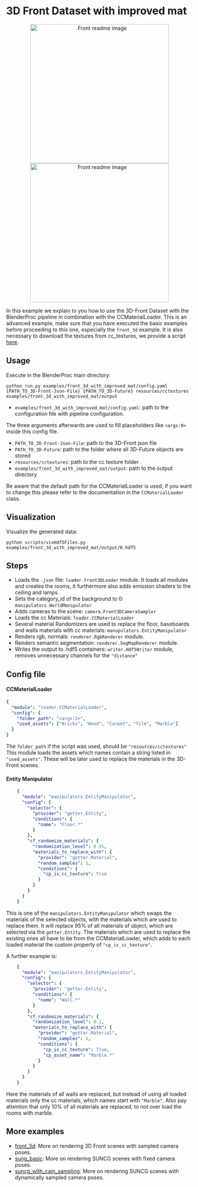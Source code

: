 # 3D Front Dataset with improved mat 

<p align="center">
<img src="rendering_0.png" alt="Front readme image" width=375>
<img src="rendering_1.png" alt="Front readme image" width=375>
</p>

In this example we explain to you how to use the 3D-Front Dataset with the BlenderProc pipeline in combination with the CCMaterialLoader.
This is an advanced example, make sure that you have executed the basic examples before proceeding to this one, especially the `front_3d` example.
It is also necessary to download the textures from cc_textures, we provide a script [here](../../scripts/download_cc_textures.py).

## Usage

Execute in the BlenderProc main directory:

```
python run.py examples/front_3d_with_improved_mat/config.yaml {PATH_TO_3D-Front-Json-File} {PATH_TO_3D-Future} resources/cctextures examples/front_3d_with_improved_mat/output  
```

* `examples/front_3d_with_improved_mat/config.yaml`: path to the configuration file with pipeline configuration.

The three arguments afterwards are used to fill placeholders like `<args:0>` inside this config file.
* `PATH_TO_3D-Front-Json-File`: path to the 3D-Front json file 
* `PATH_TO_3D-Future`: path to the folder where all 3D-Future objects are stored 
* `resources/cctextures`: path to the cc texture folder
* `examples/front_3d_with_improved_mat/output`: path to the output directory

Be aware that the default path for the CCMaterialLoader is used, if you want to change this please refer to the documentation in the `CCMaterialLoader` class.

## Visualization

Visualize the generated data:

```
python scripts/visHdf5Files.py examples/front_3d_with_improved_mat/output/0.hdf5
```

## Steps

* Loads the `.json` file: `loader.Front3DLoader` module. It loads all modules and creates the rooms, it furthermore also adds emission shaders to the ceiling and lamps.
* Sets the category_id of the background to 0: `manipulators.WorldManipulator`
* Adds cameras to the scene: `camera.Front3DCameraSampler`
* Loads the cc Materials: `loader.CCMaterialLoader` 
* Several material Randomizers are used to replace the floor, baseboards and walls materials with cc materials: `manupulators.EntityManipulator`
* Renders rgb, normals: `renderer.RgbRenderer` module.
* Renders semantic segmentation: `renderer.SegMapRenderer` module.
* Writes the output to .hdf5 containers: `writer.Hdf5Writer` module, removes unnecessary channels for the `"distance"`

## Config file

#### CCMaterialLoader

```yaml
{
  "module": "loader.CCMaterialLoader",
  "config": {
    "folder_path": "<args:2>",
    "used_assets": ["Bricks", "Wood", "Carpet", "Tile", "Marble"]
  }
}
```

The `folder_path` if the script was used, should be `"resources/cctextures"`
This module loads the assets which names contain a string listed in `"used_assets"`.
These will be later used to replace the materials in the 3D-Front scenes.

#### Entity Manipulator

```yaml
    {
      "module": "manipulators.EntityManipulator",
      "config": {
        "selector": {
          "provider": "getter.Entity",
          "conditions": {
            "name": "Floor.*"
          }
        },
        "cf_randomize_materials": {
          "randomization_level": 0.95,
          "materials_to_replace_with": {
            "provider": "getter.Material",
            "random_samples": 1,
            "conditions": {
              "cp_is_cc_texture": True
            }
          }
        }
      }
    }
```

This is one of the `manipulators.EntityManipulator` which swaps the materials of the selected objects, with the materials which are used to replace them.
It will replace 95% of all materials of object, which are selected via the `getter.Entity`. 
The materials which are used to replace the existing ones all have to be from the CCMaterialLoader, which adds to each loaded material the custom property of `"cp_is_cc_texture"`.

A further example is: 

```yaml
    {
      "module": "manipulators.EntityManipulator",
      "config": {
        "selector": {
          "provider": "getter.Entity",
          "conditions": {
            "name": "Wall.*"
          }
        },
        "cf_randomize_materials": {
          "randomization_level": 0.1,
          "materials_to_replace_with": {
            "provider": "getter.Material",
            "random_samples": 1,
            "conditions": {
              "cp_is_cc_texture": True,
              "cp_asset_name": "Marble.*"
            }
          }
        }
      }
    }
```

Here the materials of all walls are replaced, but instead of using all loaded materials only the cc materials, which names start with `"Marble"`.
Also pay attention that only 10% of all materials are replaced, to not over load the rooms with marble.

## More examples

* [front_3d](../front_3d): More on rendering 3D Front scenes with sampled camera poses.
* [sung_basic](../suncg_basic): More on rendering SUNCG scenes with fixed camera poses.
* [suncg_with_cam_sampling](../suncg_with_cam_sampling): More on rendering SUNCG scenes with dynamically sampled camera poses.

